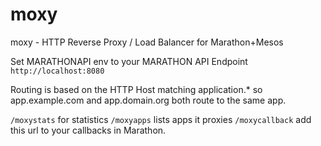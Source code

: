 # moxy
moxy - HTTP Reverse Proxy / Load Balancer for Marathon+Mesos

Set MARATHONAPI env to your MARATHON API Endpoint `http://localhost:8080`

Routing is based on the HTTP Host matching application.* so app.example.com and app.domain.org both route to the same app.

`/moxystats` for statistics
`/moxyapps` lists apps it proxies
`/moxycallback` add this url to your callbacks in Marathon.
